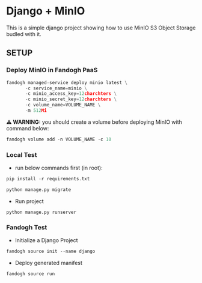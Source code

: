 # Django + MinIO

This is a simple django project showing how to use MinIO S3 Object Storage budled with it.


## SETUP

### Deploy MinIO in Fandogh PaaS

```py title="MinIO Managed Service"
fandogh managed-service deploy minio latest \
       -c service_name=minio \
       -c minio_access_key=12charchters \
       -c minio_secret_key=12charchters \
       -c volume_name=VOLUME_NAME \
       -m 512Mi 
```
**⚠ WARNING:** you should create a volume before deploying MinIO with command below:

```py
fandogh volume add -n VOLUME_NAME -c 10
```

### Local Test

* run below commands first (in root):
```py
pip install -r requirements.txt
```
```py
python manage.py migrate
```
* Run project
```
python manage.py runserver
```
    
### Fandogh Test

* Initialize a Django Project
```py
fandogh source init --name django
```
    
* Deploy generated manifest
```py
fandogh source run
```
